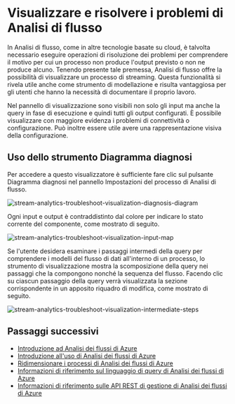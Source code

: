 <properties
	pageTitle="Visualizzare e risolvere i problemi di Analisi di flusso | Microsoft Azure"
	description="Informazioni su come visualizzare una pipeline dei processi di Analisi di flusso per risolvere i problemi in modo autonomo mediante la funzionalità Diagramma diagnosi."
	keywords=""
	documentationCenter=""
	services="stream-analytics"
	authors="jeffstokes72"
	manager="jhubbard"
	editor="cgronlun"
/> 

<tags
	ms.service="stream-analytics"
	ms.devlang="na"
	ms.topic="article"
	ms.tgt_pltfrm="na"
	ms.workload="data-services"
	ms.date="07/27/2016"
	ms.author="jeffstok"
/>


# Visualizzare e risolvere i problemi di Analisi di flusso

In Analisi di flusso, come in altre tecnologie basate su cloud, è talvolta necessario eseguire operazioni di risoluzione dei problemi per comprendere il motivo per cui un processo non produce l'output previsto o non ne produce alcuno. Tenendo presente tale premessa, Analisi di flusso offre la possibilità di visualizzare un processo di streaming. Questa funzionalità si rivela utile anche come strumento di modellazione e risulta vantaggiosa per gli utenti che hanno la necessità di documentare il proprio lavoro.

Nel pannello di visualizzazione sono visibili non solo gli input ma anche la query in fase di esecuzione e quindi tutti gli output configurati. È possibile visualizzare con maggiore evidenza i problemi di connettività o configurazione. Può inoltre essere utile avere una rappresentazione visiva della configurazione.

## Uso dello strumento Diagramma diagnosi

Per accedere a questo visualizzatore è sufficiente fare clic sul pulsante Diagramma diagnosi nel pannello Impostazioni del processo di Analisi di flusso.

![stream-analytics-troubleshoot-visualization-diagnosis-diagram](./media/stream-analytics-troubleshoot-visualization/stream-analytics-troubleshoot-visualization-diagnosis-diagram1.png)

Ogni input e output è contraddistinto dal colore per indicare lo stato corrente del componente, come mostrato di seguito.

![stream-analytics-troubleshoot-visualization-input-map](./media/stream-analytics-troubleshoot-visualization/stream-analytics-troubleshoot-visualization-input-map.png)

Se l'utente desidera esaminare i passaggi intermedi della query per comprendere i modelli del flusso di dati all'interno di un processo, lo strumento di visualizzazione mostra la scomposizione della query nei passaggi che la compongono nonché la sequenza del flusso. Facendo clic su ciascun passaggio della query verrà visualizzata la sezione corrispondente in un apposito riquadro di modifica, come mostrato di seguito.

![stream-analytics-troubleshoot-visualization-intermediate-steps](./media/stream-analytics-troubleshoot-visualization/stream-analytics-troubleshoot-visualization-intermediate-steps.png)




## Passaggi successivi

- [Introduzione ad Analisi dei flussi di Azure](stream-analytics-introduction.md)
- [Introduzione all'uso di Analisi dei flussi di Azure](stream-analytics-get-started.md)
- [Ridimensionare i processi di Analisi dei flussi di Azure](stream-analytics-scale-jobs.md)
- [Informazioni di riferimento sul linguaggio di query di Analisi dei flussi di Azure](https://msdn.microsoft.com/library/azure/dn834998.aspx)
- [Informazioni di riferimento sulle API REST di gestione di Analisi dei flussi di Azure](https://msdn.microsoft.com/library/azure/dn835031.aspx)

<!---HONumber=AcomDC_0921_2016-->